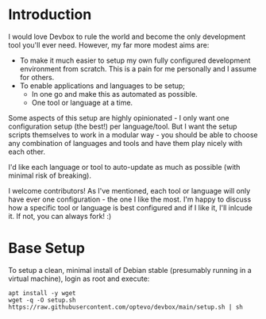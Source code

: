 # Introduction
I would love Devbox to rule the world and become the only development tool you'll ever need. However, my far more modest aims are:
- To make it much easier to setup my own fully configured development environment from scratch. This is a pain for me personally and I assume for others.
- To enable applications and languages to be setup;
  - In one go and make this as automated as possible.
  - One tool or language at a time.

Some aspects of this setup are highly opinionated - I only want one configuration setup (the best!) per language/tool.
But I want the setup scripts themselves to work in a modular way - you should be able to choose any combination of languages and tools and have them play nicely with each other.

I'd like each language or tool to auto-update as much as possible (with minimal risk of breaking).

I welcome contributors! As I've mentioned, each tool or language will only have ever one configuration - the one I like the most. I'm happy to discuss how a specific tool or language is best configured and if I like it, I'll inlcude it. If not, you can always fork! :)

# Base Setup
To setup a clean, minimal install of Debian stable (presumably running in a virtual machine), login as root and execute:

```
apt install -y wget
wget -q -O setup.sh https://raw.githubusercontent.com/optevo/devbox/main/setup.sh | sh

```
